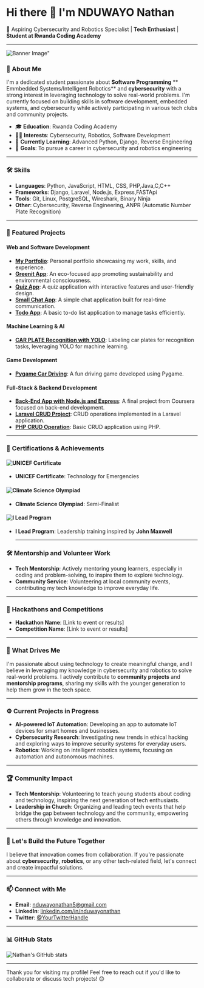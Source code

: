 # Hi there 👋 I'm NDUWAYO Nathan

🔹 Aspiring Cybersecurity and Robotics Specialist | **Tech Enthusiast** | **Student at Rwanda Coding Academy**

---
![Banner Image]("./images/banner.png")"

### 📖 About Me
I'm a dedicated student passionate about **Software Programming** ** Emmbedded Systems/Intelligent Robotics** and  **cybersecurity** with a strong interest in leveraging technology to solve real-world problems. I'm currently focused on building skills in software development, embedded systems, and cybersecurity while actively participating in various tech clubs and community projects.

- 🎓 **Education**: Rwanda Coding Academy
- 🧑‍💻 **Interests**: Cybersecurity, Robotics, Software Development
- 🌱 **Currently Learning**: Advanced Python, Django, Reverse Engineering
- 🎯 **Goals**: To pursue a career in cybersecurity and robotics engineering

---

### 🛠️ Skills
- **Languages**: Python, JavaScript, HTML, CSS, PHP,Java,C,C++
- **Frameworks**: Django, Laravel, Node.js, Express,FASTApi
- **Tools**: Git, Linux, PostgreSQL, Wireshark, Binary Ninja
- **Other**: Cybersecurity, Reverse Engineering, ANPR (Automatic Number Plate Recognition)

---

### 📂 Featured Projects

#### Web and Software Development
- [**My Portfolio**](https://github.com/nduwayo-nathan/my-portifolio): Personal portfolio showcasing my work, skills, and experience.
- [**Greenit App**](https://github.com/nduwayo-nathan/Greenit_app): An eco-focused app promoting sustainability and environmental consciousness.
- [**Quiz App**](https://github.com/nduwayo-nathan/Quiz_App): A quiz application with interactive features and user-friendly design.
- [**Small Chat App**](https://github.com/nduwayo-nathan/small-chat-app): A simple chat application built for real-time communication.
- [**Todo App**](https://github.com/nduwayo-nathan/Todo-App): A basic to-do list application to manage tasks efficiently.

#### Machine Learning & AI
- [**CAR PLATE Recognition with YOLO**](https://github.com/nduwayo-nathan/CAR_PLATE_yolo_format_labels): Labeling car plates for recognition tasks, leveraging YOLO for machine learning.

#### Game Development
- [**Pygame Car Driving**](https://github.com/nduwayo-nathan/pygame_car-driving): A fun driving game developed using Pygame.

#### Full-Stack & Backend Development
- [**Back-End App with Node.js and Express**](https://github.com/nduwayo-nathan/cousera-Developing-Back-End-Apps-with-Node.js-and-Express-finalProject): A final project from Coursera focused on back-end development.
- [**Laravel CRUD Project**](https://github.com/nduwayo-nathan/Laravel-crude-project): CRUD operations implemented in a Laravel application.
- [**PHP CRUD Operation**](https://github.com/nduwayo-nathan/crud_operation_Php): Basic CRUD application using PHP.

---

### 📜 **Certifications & Achievements**

#### ![UNICEF Certificate](https://your-link-to-unicef-image.com)  <!-- Replace with actual image -->
- **UNICEF Certificate**: Technology for Emergencies

#### ![Climate Science Olympiad](https://your-link-to-climate-science-image.com)  <!-- Replace with actual image -->
- **Climate Science Olympiad**: Semi-Finalist

#### ![I Lead Program](https://your-link-to-ilead-program-image.com)  <!-- Replace with actual image -->
- **I Lead Program**: Leadership training inspired by **John Maxwell**

  ---
  
### 🛠️ **Mentorship and Volunteer Work**
- **Tech Mentorship**: Actively mentoring young learners, especially in coding and problem-solving, to inspire them to explore technology.
- **Community Service**: Volunteering at local community events, contributing my tech knowledge to improve everyday life.

---

### 🏅 **Hackathons and Competitions**
- **Hackathon Name**: [Link to event or results]
- **Competition Name**: [Link to event or results]

---

### 🌟 **What Drives Me**
I'm passionate about using technology to create meaningful change, and I believe in leveraging my knowledge in cybersecurity and robotics to solve real-world problems. I actively contribute to **community projects** and **mentorship programs**, sharing my skills with the younger generation to help them grow in the tech space.

---

### ⚙️ **Current Projects in Progress**
- **AI-powered IoT Automation**: Developing an app to automate IoT devices for smart homes and businesses.
- **Cybersecurity Research**: Investigating new trends in ethical hacking and exploring ways to improve security systems for everyday users.
- **Robotics**: Working on intelligent robotics systems, focusing on automation and autonomous machines.

---

### 🏆 **Community Impact**
- **Tech Mentorship**: Volunteering to teach young students about coding and technology, inspiring the next generation of tech enthusiasts.
- **Leadership in Church**: Organizing and leading tech events that help bridge the gap between technology and the community, empowering others through knowledge and innovation.

---

### 🌱 **Let's Build the Future Together**
I believe that innovation comes from collaboration. If you're passionate about **cybersecurity**, **robotics**, or any other tech-related field, let's connect and create impactful solutions.

---

### 📫 Connect with Me
- **Email**: [nduwayonathan5@gmail.com](mailto:nduwayonathan5@gmail.com)
- **LinkedIn**: [linkedin.com/in/nduwayonathan](https://www.linkedin.com/in/nduwayonathan)
- **Twitter**: [@YourTwitterHandle](https://twitter.com/YourTwitterHandle)

---

### 📊 GitHub Stats
![Nathan's GitHub stats](https://github-readme-stats.vercel.app/api?username=nduwayo-nathan&show_icons=true&theme=default)

---

Thank you for visiting my profile! Feel free to reach out if you'd like to collaborate or discuss tech projects! 😊
